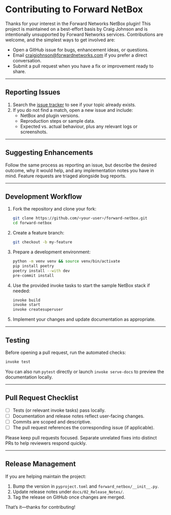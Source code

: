 # Contributing to Forward NetBox

Thanks for your interest in the Forward Networks NetBox plugin! This project is
maintained on a best-effort basis by Craig Johnson and is intentionally
unsupported by Forward Networks services. Contributions are welcome, and the
simplest ways to get involved are:

- Open a GitHub issue for bugs, enhancement ideas, or questions.
- Email [craigjohnson@forwardnetworks.com](mailto:craigjohnson@forwardnetworks.com)
  if you prefer a direct conversation.
- Submit a pull request when you have a fix or improvement ready to share.

---

## Reporting Issues

1. Search the [issue tracker](https://github.com/forwardnetworks/forward-netbox/issues)
   to see if your topic already exists.
2. If you do not find a match, open a new issue and include:
   - NetBox and plugin versions.
   - Reproduction steps or sample data.
   - Expected vs. actual behaviour, plus any relevant logs or screenshots.

---

## Suggesting Enhancements

Follow the same process as reporting an issue, but describe the desired outcome,
why it would help, and any implementation notes you have in mind. Feature
requests are triaged alongside bug reports.

---

## Development Workflow

1. Fork the repository and clone your fork:
   ```bash
   git clone https://github.com/<your-user>/forward-netbox.git
   cd forward-netbox
   ```
2. Create a feature branch:
   ```bash
   git checkout -b my-feature
   ```
3. Prepare a development environment:
   ```bash
   python -m venv venv && source venv/bin/activate
   pip install poetry
   poetry install --with dev
   pre-commit install
   ```
4. Use the provided invoke tasks to start the sample NetBox stack if needed:
   ```bash
   invoke build
   invoke start
   invoke createsuperuser
   ```
5. Implement your changes and update documentation as appropriate.

---

## Testing

Before opening a pull request, run the automated checks:

```bash
invoke test
```

You can also run `pytest` directly or launch `invoke serve-docs` to preview the
documentation locally.

---

## Pull Request Checklist

- [ ] Tests (or relevant invoke tasks) pass locally.
- [ ] Documentation and release notes reflect user-facing changes.
- [ ] Commits are scoped and descriptive.
- [ ] The pull request references the corresponding issue (if applicable).

Please keep pull requests focused. Separate unrelated fixes into distinct PRs to
help reviewers respond quickly.

---

## Release Management

If you are helping maintain the project:

1. Bump the version in `pyproject.toml` and `forward_netbox/__init__.py`.
2. Update release notes under `docs/02_Release_Notes/`.
3. Tag the release on GitHub once changes are merged.

That’s it—thanks for contributing!
